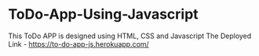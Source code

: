 # ToDo-App-Using-Javascript
This ToDo APP is designed using HTML, CSS and Javascript 
The Deployed Link - https://to-do-app-js.herokuapp.com/
